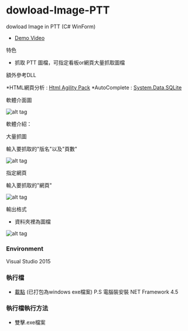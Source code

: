 # dowload-Image-PTT
dowload Image in PTT (C# WinForm)

* [Demo Video](https://youtu.be/QgWEiPRaCoI) 

特色
* 抓取 PTT 圖檔，可指定看板or網頁大量抓取圖檔

額外參考DLL

*HTML網頁分析 : [Html Agility Pack](https://htmlagilitypack.codeplex.com/) 
*AutoComplete : [System.Data.SQLite](https://system.data.sqlite.org/index.html/doc/trunk/www/index.wiki) 

軟體介面圖

![alt tag](http://i.imgur.com/zzRqWTt.jpg)

軟體介紹：


大量抓圖

輸入要抓取的"版名"以及"頁數"

![alt tag](http://i.imgur.com/wc8zuxP.jpg)

指定網頁

輸入要抓取的"網頁"

![alt tag](http://i.imgur.com/Iw2wCtd.jpg)


輸出格式
* 資料夾裡為圖檔

![alt tag](http://i.imgur.com/qrZq6X7.jpg)

### Environment
Visual Studio 2015

### 執行檔
* [載點](https://app.box.com/s/txgc7eh8nz19upyru51t5vyeniyyr44q) (已打包為windows exe檔案)    P.S 電腦裝安裝 NET Framework 4.5



### 執行檔執行方法
*  雙擊.exe檔案

